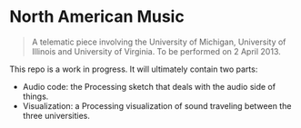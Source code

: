 # North American Music

> A telematic piece involving the University of Michigan, University of Illinois and University of Virginia. To be performed on 2 April 2013.

This repo is a work in progress. It will ultimately contain two parts:

- Audio code: the Processing sketch that deals with the audio side of things.
- Visualization: a Processing visualization of sound traveling between the three universities.